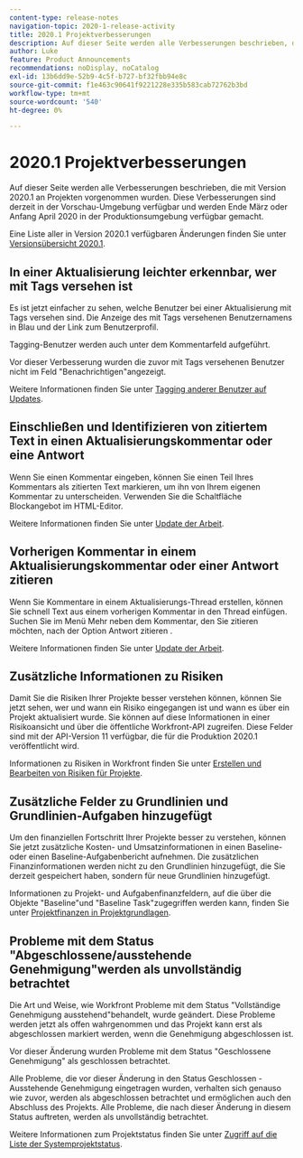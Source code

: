 ```yaml
---
content-type: release-notes
navigation-topic: 2020-1-release-activity
title: 2020.1 Projektverbesserungen
description: Auf dieser Seite werden alle Verbesserungen beschrieben, die mit Version 2020.1 an Projekten vorgenommen wurden. Diese Verbesserungen sind derzeit in der Vorschau-Umgebung verfügbar und werden Ende März oder Anfang April 2020 in der Produktionsumgebung verfügbar gemacht.
author: Luke
feature: Product Announcements
recommendations: noDisplay, noCatalog
exl-id: 13b6dd9e-52b9-4c5f-b727-bf32fbb94e8c
source-git-commit: f1e463c90641f9221228e335b583cab72762b3bd
workflow-type: tm+mt
source-wordcount: '540'
ht-degree: 0%

---
```


# 2020.1 Projektverbesserungen

Auf dieser Seite werden alle Verbesserungen beschrieben, die mit Version 2020.1 an Projekten vorgenommen wurden. Diese Verbesserungen sind derzeit in der Vorschau-Umgebung verfügbar und werden Ende März oder Anfang April 2020 in der Produktionsumgebung verfügbar gemacht.

Eine Liste aller in Version 2020.1 verfügbaren Änderungen finden Sie unter [Versionsübersicht 2020.1](../../../product-announcements/product-releases/2020.1-release-activity/2020-1-release-overview.md).

## In einer Aktualisierung leichter erkennbar, wer mit Tags versehen ist

Es ist jetzt einfacher zu sehen, welche Benutzer bei einer Aktualisierung mit Tags versehen sind. Die Anzeige des mit Tags versehenen Benutzernamens in Blau und der Link zum Benutzerprofil.

Tagging-Benutzer werden auch unter dem Kommentarfeld aufgeführt.

Vor dieser Verbesserung wurden die zuvor mit Tags versehenen Benutzer nicht im Feld &quot;Benachrichtigen&quot;angezeigt.

Weitere Informationen finden Sie unter [Tagging anderer Benutzer auf Updates](../../../workfront-basics/updating-work-items-and-viewing-updates/tag-others-on-updates.md).

## Einschließen und Identifizieren von zitiertem Text in einen Aktualisierungskommentar oder eine Antwort

Wenn Sie einen Kommentar eingeben, können Sie einen Teil Ihres Kommentars als zitierten Text markieren, um ihn von Ihrem eigenen Kommentar zu unterscheiden. Verwenden Sie die Schaltfläche Blockangebot im HTML-Editor.

Weitere Informationen finden Sie unter [Update der Arbeit](../../../workfront-basics/updating-work-items-and-viewing-updates/update-work.md).


## Vorherigen Kommentar in einem Aktualisierungskommentar oder einer Antwort zitieren

Wenn Sie Kommentare in einem Aktualisierungs-Thread erstellen, können Sie schnell Text aus einem vorherigen Kommentar in den Thread einfügen. Suchen Sie im Menü Mehr neben dem Kommentar, den Sie zitieren möchten, nach der Option Antwort zitieren .

Weitere Informationen finden Sie unter [Update der Arbeit](../../../workfront-basics/updating-work-items-and-viewing-updates/update-work.md).

## Zusätzliche Informationen zu Risiken

Damit Sie die Risiken Ihrer Projekte besser verstehen können, können Sie jetzt sehen, wer und wann ein Risiko eingegangen ist und wann es über ein Projekt aktualisiert wurde. Sie können auf diese Informationen in einer Risikoansicht und über die öffentliche Workfront-API zugreifen. Diese Felder sind mit der API-Version 11 verfügbar, die für die Produktion 2020.1 veröffentlicht wird.

Informationen zu Risiken in Workfront finden Sie unter [Erstellen und Bearbeiten von Risiken für Projekte](../../../manage-work/projects/define-a-business-case/create-edit-risks-on-projects.md).

## Zusätzliche Felder zu Grundlinien und Grundlinien-Aufgaben hinzugefügt

Um den finanziellen Fortschritt Ihrer Projekte besser zu verstehen, können Sie jetzt zusätzliche Kosten- und Umsatzinformationen in einen Baseline- oder einen Baseline-Aufgabenbericht aufnehmen. Die zusätzlichen Finanzinformationen werden nicht zu den Grundlinien hinzugefügt, die Sie derzeit gespeichert haben, sondern für neue Grundlinien hinzugefügt.

Informationen zu Projekt- und Aufgabenfinanzfeldern, auf die über die Objekte &quot;Baseline&quot;und &quot;Baseline Task&quot;zugegriffen werden kann, finden Sie unter [Projektfinanzen in Projektgrundlagen](../../../manage-work/projects/project-finances/project-finances-included-in-project-baselines.md).

## Probleme mit dem Status &quot;Abgeschlossene/ausstehende Genehmigung&quot;werden als unvollständig betrachtet

Die Art und Weise, wie Workfront Probleme mit dem Status &quot;Vollständige Genehmigung ausstehend&quot;behandelt, wurde geändert. Diese Probleme werden jetzt als offen wahrgenommen und das Projekt kann erst als abgeschlossen markiert werden, wenn die Genehmigung abgeschlossen ist.

Vor dieser Änderung wurden Probleme mit dem Status &quot;Geschlossene Genehmigung&quot; als geschlossen betrachtet.

Alle Probleme, die vor dieser Änderung in den Status Geschlossen - Ausstehende Genehmigung eingetragen wurden, verhalten sich genauso wie zuvor, werden als abgeschlossen betrachtet und ermöglichen auch den Abschluss des Projekts. Alle Probleme, die nach dieser Änderung in diesem Status auftreten, werden als unvollständig betrachtet.

Weitere Informationen zum Projektstatus finden Sie unter [Zugriff auf die Liste der Systemprojektstatus](../../../administration-and-setup/customize-workfront/creating-custom-status-and-priority-labels/project-statuses.md).

